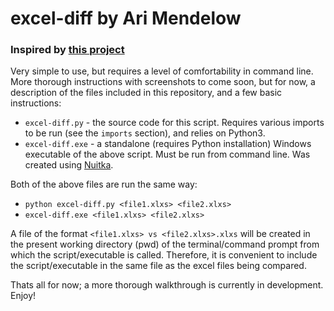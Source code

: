 # excel-diff by Ari Mendelow
### Inspired by [this project](https://matthewkudija.com/blog/2018/07/21/excel-diff/)

Very simple to use, but requires a level of comfortability in command line. More thorough instructions with screenshots to come soon, but for now, a description of the files included in this repository, and a few basic instructions:

- `excel-diff.py` - the source code for this script. Requires various imports to be run (see the `imports` section), and relies on Python3.
- `excel-diff.exe` - a standalone (requires Python installation) Windows executable of the above script. Must be run from command line. Was created using [Nuitka](https://github.com/Nuitka/Nuitka).

Both of the above files are run the same way:
- `python excel-diff.py <file1.xlxs> <file2.xlxs>`
- `excel-diff.exe <file1.xlxs> <file2.xlxs>`

A file of the format `<file1.xlxs> vs <file2.xlxs>.xlxs` will be created in the present working directory (pwd) of the terminal/command prompt from which the script/executable is called. Therefore, it is convenient to include the script/executable in the same file as the excel files being compared.

Thats all for now; a more thorough walkthrough is currently in development. Enjoy!
